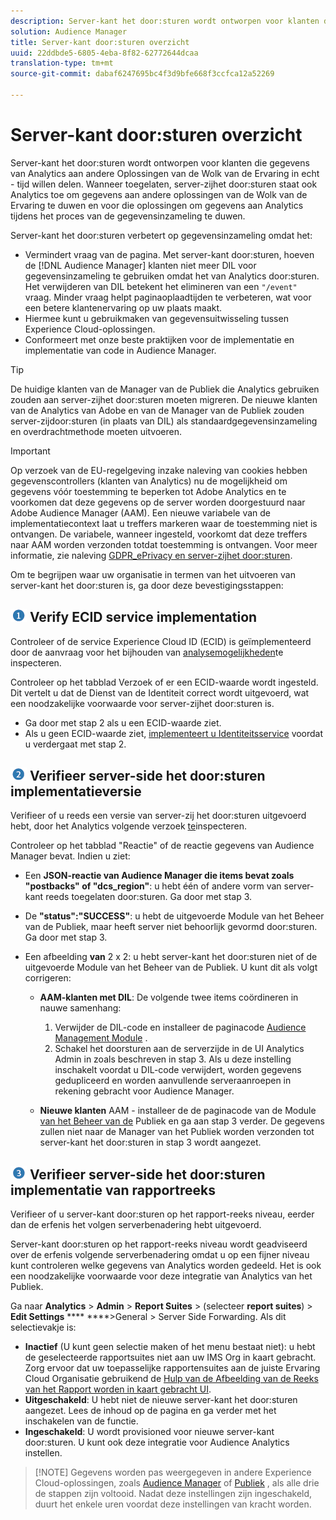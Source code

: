 ```yaml
---
description: Server-kant het door:sturen wordt ontworpen voor klanten die gegevens van Analytics aan andere Oplossingen van de Wolk van de Ervaring in echt - tijd willen delen. Wanneer toegelaten, server-zijhet door:sturen staat ook Analytics toe om gegevens aan andere oplossingen van de Wolk van de Ervaring te duwen en voor die oplossingen om gegevens aan Analytics tijdens het proces van de gegevensinzameling te duwen.
solution: Audience Manager
title: Server-kant door:sturen overzicht
uuid: 22ddbde5-6805-4eba-8f82-62772644dcaa
translation-type: tm+mt
source-git-commit: dabaf6247695bc4f3d9bfe668f3ccfca12a52269

---
```



# Server-kant door:sturen overzicht

Server-kant het door:sturen wordt ontworpen voor klanten die gegevens van Analytics aan andere Oplossingen van de Wolk van de Ervaring in echt - tijd willen delen. Wanneer toegelaten, server-zijhet door:sturen staat ook Analytics toe om gegevens aan andere oplossingen van de Wolk van de Ervaring te duwen en voor die oplossingen om gegevens aan Analytics tijdens het proces van de gegevensinzameling te duwen.

Server-kant het door:sturen verbetert op gegevensinzameling omdat het:

* Vermindert vraag van de pagina. Met server-kant door:sturen, hoeven de [!DNL Audience Manager] klanten niet meer DIL voor gegevensinzameling te gebruiken omdat het van Analytics door:sturen. Het verwijderen van DIL betekent het elimineren van een `"/event"` vraag. Minder vraag helpt paginaoplaadtijden te verbeteren, wat voor een betere klantenervaring op uw plaats maakt.
* Hiermee kunt u gebruikmaken van gegevensuitwisseling tussen Experience Cloud-oplossingen.
* Conformeert met onze beste praktijken voor de implementatie en implementatie van code in Audience Manager.

>[!TIP]
>
>De huidige klanten van de Manager van de Publiek die Analytics gebruiken zouden aan server-zijhet door:sturen moeten migreren. De nieuwe klanten van de Analytics van Adobe en van de Manager van de Publiek zouden server-zijdoor:sturen (in plaats van DIL) als standaardgegevensinzameling en overdrachtmethode moeten uitvoeren.

>[!IMPORTANT]
>Op verzoek van de EU-regelgeving inzake naleving van cookies hebben gegevenscontrollers (klanten van Analytics) nu de mogelijkheid om gegevens vóór toestemming te beperken tot Adobe Analytics en te voorkomen dat deze gegevens op de server worden doorgestuurd naar Adobe Audience Manager (AAM). Een nieuwe variabele van de implementatiecontext laat u treffers markeren waar de toestemming niet is ontvangen. De variabele, wanneer ingesteld, voorkomt dat deze treffers naar AAM worden verzonden totdat toestemming is ontvangen. Voor meer informatie, zie naleving [GDPR_ePrivacy en server-zijhet door:sturen](/help/admin/admin/c-server-side-forwarding/ssf-gdpr.md).

Om te begrijpen waar uw organisatie in termen van het uitvoeren van server-kant het door:sturen is, ga door deze bevestigingsstappen:

## ![step1_icon.png image](assets/step1_icon.png) Verify ECID service implementation

Controleer of de service Experience Cloud ID (ECID) is geïmplementeerd door de aanvraag voor het bijhouden van [analysemogelijkheden](https://marketing.adobe.com/resources/help/en_US/mcvid/mcvid-test-verify.html)te inspecteren.

Controleer op het tabblad Verzoek of er een ECID-waarde wordt ingesteld. Dit vertelt u dat de Dienst van de Identiteit correct wordt uitgevoerd, wat een noodzakelijke voorwaarde voor server-zijhet door:sturen is.

* Ga door met stap 2 als u een ECID-waarde ziet.
* Als u geen ECID-waarde ziet, [implementeert u Identiteitsservice](https://marketing.adobe.com/resources/help/en_US/mcvid/mcvid-implementation-guides.html) voordat u verdergaat met stap 2.

## ![step2_icon.png image](assets/step2_icon.png) Verifieer server-side het door:sturen implementatieversie

Verifieer of u reeds een versie van server-zij het door:sturen uitgevoerd hebt, door het Analytics volgende verzoek [te](/help/admin/admin/c-server-side-forwarding/ssf-verify.md)inspecteren.

Controleer op het tabblad &quot;Reactie&quot; of de reactie gegevens van Audience Manager bevat. Indien u ziet:

* Een **JSON-reactie van Audience Manager die items bevat zoals &quot;postbacks&quot; of &quot;dcs_region&quot;**: u hebt één of andere vorm van server-kant reeds toegelaten door:sturen. Ga door met stap 3.
* De **&quot;status&quot;:&quot;SUCCESS&quot;**: u hebt de uitgevoerde Module van het Beheer van de Publiek, maar heeft server niet behoorlijk gevormd door:sturen. Ga door met stap 3.
* Een afbeelding **van** 2 x 2: u hebt server-kant het door:sturen niet of de uitgevoerde Module van het Beheer van de Publiek. U kunt dit als volgt corrigeren:

   * **AAM-klanten met DIL**: De volgende twee items coördineren in nauwe samenhang:

      1. Verwijder de DIL-code en installeer de paginacode [Audience Management Module](https://marketing.adobe.com/resources/help/en_US/aam/c_profiles_audiences.html) .
      1. Schakel het doorsturen aan de serverzijde in de UI Analytics Admin in zoals beschreven in stap 3. Als u deze instelling inschakelt voordat u DIL-code verwijdert, worden gegevens gedupliceerd en worden aanvullende serveraanroepen in rekening gebracht voor Audience Manager.
   * **Nieuwe klanten** AAM - installeer de de paginacode van de Module [van het Beheer van de](https://marketing.adobe.com/resources/help/en_US/aam/c_profiles_audiences.html) Publiek en ga aan stap 3 verder. De gegevens zullen niet naar de Manager van het Publiek worden verzonden tot server-kant het door:sturen in stap 3 wordt aangezet.


## ![step3_icon.png image](assets/step3_icon.png) Verifieer server-side het door:sturen implementatie van rapportreeks

Verifieer of u server-kant door:sturen op het rapport-reeks niveau, eerder dan de erfenis het volgen serverbenadering hebt uitgevoerd.

Server-kant door:sturen op het rapport-reeks niveau wordt geadviseerd over de erfenis volgende serverbenadering omdat u op een fijner niveau kunt controleren welke gegevens van Analytics worden gedeeld. Het is ook een noodzakelijke voorwaarde voor deze integratie van Analytics van het Publiek.

Ga naar **Analytics** > **Admin** > **Report Suites** > (selecteer **report suites**) > **Edit Settings** **** ****>General > Server Side Forwarding. Als dit selectievakje is:

* **Inactief** (U kunt geen selectie maken of het menu bestaat niet): u hebt de geselecteerde rapportsuites niet aan uw IMS Org in kaart gebracht. Zorg ervoor dat uw toepasselijke rapportensuites aan de juiste Ervaring Cloud Organisatie gebruikend de [Hulp van de Afbeelding van de Reeks van het Rapport worden in kaart gebracht UI](https://docs.adobe.com/content/help/en/core-services/interface/about-core-services/report-suite-mapping.html).
* **Uitgeschakeld**: U hebt niet de nieuwe server-kant het door:sturen aangezet. Lees de inhoud op de pagina en ga verder met het inschakelen van de functie.
* **Ingeschakeld**: U wordt provisioned voor nieuwe server-kant door:sturen. U kunt ook deze integratie voor Audience Analytics instellen.

>[!NOTE] Gegevens worden pas weergegeven in andere Experience Cloud-oplossingen, zoals [Audience Manager](https://marketing.adobe.com/resources/help/en_US/aam/c_aam_home.html) of [Publiek](https://marketing.adobe.com/resources/help/en_US/mcloud/audience_library.html) , als alle drie de stappen zijn voltooid. Nadat deze instellingen zijn ingeschakeld, duurt het enkele uren voordat deze instellingen van kracht worden.

